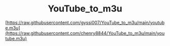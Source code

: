 
<h1 align="center"> YouTube_to_m3u </h1>

[https://raw.githubusercontent.com/gyssi007/YouTube_to_m3u/main/youtube.m3u](https://raw.githubusercontent.com/chenry8844/YouTube_to_m3u/main/youtube.m3u)
